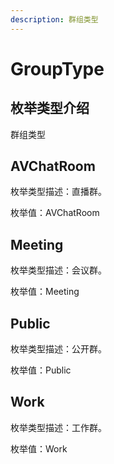 ```yaml
---
description: 群组类型
---
```


# GroupType

## 枚举类型介绍

群组类型

## AVChatRoom

枚举类型描述：直播群。

枚举值：AVChatRoom

## Meeting

枚举类型描述：会议群。

枚举值：Meeting

## Public

枚举类型描述：公开群。

枚举值：Public

## Work

枚举类型描述：工作群。

枚举值：Work

